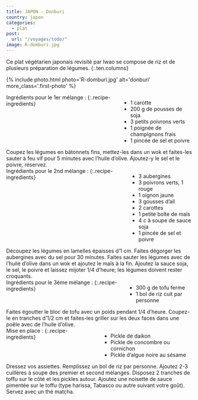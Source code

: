 ```yaml
---
title: JAPON - Donburi
country: japon
categories:
  - plat
post:
  url: "/voyages/todo/"
image: R-domburi.jpg
---
```


Ce plat végétarien japonais revisité par Iwao se compose de riz et de plusieurs préparation de légumes. 
{:.ten.columns}

<!--fin extrait-->

{% include photo.html photo='R-domburi.jpg' alt='donburi' more_class='.first-photo' %}

<div class="four columns" markdown="1">
Ingrédients pour le 1er mélange :
{:.recipe-ingredients}

- 1 carotte
- 200 g de pousses de soja
- 3 petits poivrons verts
- 1 poignée de champignons frais
- 1 pincée de sel et poivre
</div>

<div class="ten columns" markdown="1">
Coupez les légumes en bâtonnets fins, mettez-les dans un wok et faites-les sauter à feu vif pour 5 minutes avec l’huile d’olive. Ajoutez-y le sel et le poivre, réservez.
</div>

<div class="sixteen columns"></div>

<div class="four columns" markdown="1">
Ingrédients pour le 2nd mélange :
{:.recipe-ingredients}

- 3 aubergines
- 3 poivrons verts, 1 rouge 
- 1 oignon jaune
- 3 gousses d’ail
- 2 carottes
- 1 petite boîte de maïs
- 4 c à soupe de sauce soja
- 1 pincée de sel et poivre
</div>

<div class="ten columns" markdown="1">
Découpez les légumes en lamelles épaisses d’1 cm. Faites dégorger les aubergines avec du sel pour 30 minutes. Faites sauter les légumes avec de l’huile d’olive dans un wok et ajoutez le maïs à la fin. Ajoutez la sauce soja, le sel, le poivre et laissez mijoter 1/4 d’heure; les légumes doivent rester croquants.
</div>

<div class="sixteen columns"></div>

<div class="four columns" markdown="1">
Ingrédients pour le 3ème mélange :
{:.recipe-ingredients}

- 300 g de tofu ferme
- 1 bol de riz cuit par personne
</div>

<div class="ten columns" markdown="1">
Faites égoutter le bloc de tofu avec un poids pendant 1/4 d’heure. Coupez-le en tranches d’1/2 cm et faites-les griller sur les deux faces dans une poêle avec de l’huile d’olive.
</div>

<div class="sixteen columns"></div>

<div class="four columns" markdown="1">
Mise en place :
{:.recipe-ingredients}

- Pickle de daikon
- Pickle de concombre ou cornichon
- Pickle d’algue noire au sésame
</div>

<div class="ten columns" markdown="1">
Dressez vos assiettes. Remplissez un bol de riz par personne. Ajoutez 2-3 cuillères à soupe des premier et second mélanges. Disposez 2 tranches de toffu sur le côté et les pickles autour. Ajoutez une noisette de sauce pimentée sur le toffu (type harissa, Tabasco ou autre suivant votre goût). Servez avec un thé matcha.
</div>
